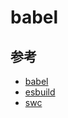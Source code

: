 # babel

## 参考
- [babel](https://www.babeljs.cn/)
- [esbuild](https://esbuild.github.io/)
- [swc](https://swc.rs/)